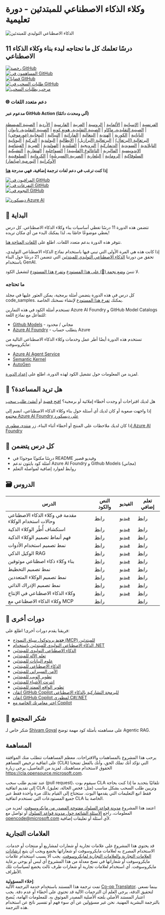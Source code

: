 <!--
CO_OP_TRANSLATOR_METADATA:
{
  "original_hash": "6b07046397366e6f6f4524c9ddeba1e1",
  "translation_date": "2025-07-12T14:41:39+00:00",
  "source_file": "README.md",
  "language_code": "ar"
}
-->
# وكلاء الذكاء الاصطناعي للمبتدئين - دورة تعليمية

![الذكاء الاصطناعي التوليدي للمبتدئين](../../translated_images/repo-thumbnail.083b24afed61b6dd27a7fc53798bebe9edf688a41031163a1fca9f61c64d63ec.ar.png)

## 11 درسًا تعلمك كل ما تحتاجه لبدء بناء وكلاء الذكاء الاصطناعي

[![رخصة GitHub](https://img.shields.io/github/license/microsoft/ai-agents-for-beginners.svg)](https://github.com/microsoft/ai-agents-for-beginners/blob/master/LICENSE?WT.mc_id=academic-105485-koreyst)  
[![المساهمون في GitHub](https://img.shields.io/github/contributors/microsoft/ai-agents-for-beginners.svg)](https://GitHub.com/microsoft/ai-agents-for-beginners/graphs/contributors/?WT.mc_id=academic-105485-koreyst)  
[![قضايا GitHub](https://img.shields.io/github/issues/microsoft/ai-agents-for-beginners.svg)](https://GitHub.com/microsoft/ai-agents-for-beginners/issues/?WT.mc_id=academic-105485-koreyst)  
[![طلبات السحب في GitHub](https://img.shields.io/github/issues-pr/microsoft/ai-agents-for-beginners.svg)](https://GitHub.com/microsoft/ai-agents-for-beginners/pulls/?WT.mc_id=academic-105485-koreyst)  
[![مرحب بطلبات السحب](https://img.shields.io/badge/PRs-welcome-brightgreen.svg?style=flat-square)](http://makeapullrequest.com?WT.mc_id=academic-105485-koreyst)

### 🌐 دعم متعدد اللغات

#### مدعوم عبر GitHub Action (آلي ومحدث دائمًا)

[الفرنسية](../fr/README.md) | [الإسبانية](../es/README.md) | [الألمانية](../de/README.md) | [الروسية](../ru/README.md) | [العربية](./README.md) | [الفارسية](../fa/README.md) | [الأردية](../ur/README.md) | [الصينية المبسطة](../zh/README.md) | [الصينية التقليدية، ماكاو](../mo/README.md) | [الصينية التقليدية، هونغ كونغ](../hk/README.md) | [الصينية التقليدية، تايوان](../tw/README.md) | [اليابانية](../ja/README.md) | [الكورية](../ko/README.md) | [الهندية](../hi/README.md) | [البنغالية](../bn/README.md) | [الماراثية](../mr/README.md) | [النيبالية](../ne/README.md) | [البنجابية (غورموخي)](../pa/README.md) | [البرتغالية (البرتغال)](../pt/README.md) | [البرتغالية (البرازيل)](../br/README.md) | [الإيطالية](../it/README.md) | [البولندية](../pl/README.md) | [التركية](../tr/README.md) | [اليونانية](../el/README.md) | [التايلاندية](../th/README.md) | [السويدية](../sv/README.md) | [الدنماركية](../da/README.md) | [النرويجية](../no/README.md) | [الفنلندية](../fi/README.md) | [الهولندية](../nl/README.md) | [العبرية](../he/README.md) | [الفيتنامية](../vi/README.md) | [الإندونيسية](../id/README.md) | [الماليزية](../ms/README.md) | [التاغالوغ (الفلبينية)](../tl/README.md) | [السواحلية](../sw/README.md) | [الهنغارية](../hu/README.md) | [التشيكية](../cs/README.md) | [السلوفاكية](../sk/README.md) | [الرومانية](../ro/README.md) | [البلغارية](../bg/README.md) | [الصربية (السيريلية)](../sr/README.md) | [الكرواتية](../hr/README.md) | [السلوفينية](../sl/README.md) | [الأوكرانية](../uk/README.md) | [البورمية (ميانمار)](../my/README.md)

**إذا كنت ترغب في دعم لغات ترجمة إضافية، فهي مدرجة [هنا](https://github.com/Azure/co-op-translator/blob/main/getting_started/supported-languages.md)**

[![المراقبون في GitHub](https://img.shields.io/github/watchers/microsoft/ai-agents-for-beginners.svg?style=social&label=Watch)](https://GitHub.com/microsoft/ai-agents-for-beginners/watchers/?WT.mc_id=academic-105485-koreyst)  
[![التفرعات في GitHub](https://img.shields.io/github/forks/microsoft/ai-agents-for-beginners.svg?style=social&label=Fork)](https://GitHub.com/microsoft/ai-agents-for-beginners/network/?WT.mc_id=academic-105485-koreyst)  
[![النجوم في GitHub](https://img.shields.io/github/stars/microsoft/ai-agents-for-beginners.svg?style=social&label=Star)](https://GitHub.com/microsoft/ai-agents-for-beginners/stargazers/?WT.mc_id=academic-105485-koreyst)

[![ديسكورد Azure AI](https://dcbadge.limes.pink/api/server/kzRShWzttr)](https://discord.gg/kzRShWzttr)


## 🌱 البداية

تتضمن هذه الدورة 11 درسًا تغطي أساسيات بناء وكلاء الذكاء الاصطناعي. كل درس يغطي موضوعًا خاصًا به، لذا يمكنك البدء من أي مكان تريده!

تتوفر هذه الدورة بدعم متعدد اللغات. اطلع على [اللغات المتاحة هنا](../..).

إذا كانت هذه هي المرة الأولى التي تبني فيها باستخدام نماذج الذكاء الاصطناعي التوليدي، تحقق من دورتنا [الذكاء الاصطناعي التوليدي للمبتدئين](https://aka.ms/genai-beginners) التي تتضمن 21 درسًا حول البناء باستخدام GenAI.

لا تنسَ [وضع نجمة (🌟) على هذا المستودع](https://docs.github.com/en/get-started/exploring-projects-on-github/saving-repositories-with-stars?WT.mc_id=academic-105485-koreyst) و[تفرع هذا المستودع](https://github.com/microsoft/ai-agents-for-beginners/fork) لتشغيل الكود.

### ما تحتاجه

كل درس في هذه الدورة يتضمن أمثلة برمجية، يمكن العثور عليها في مجلد code_samples. يمكنك [تفرع هذا المستودع](https://github.com/microsoft/ai-agents-for-beginners/fork) لإنشاء نسختك الخاصة.

تستخدم أمثلة الكود في هذه التمارين Azure AI Foundry و GitHub Model Catalogs للتفاعل مع نماذج اللغة:

- [Github Models](https://aka.ms/ai-agents-beginners/github-models) - مجاني / محدود  
- [Azure AI Foundry](https://aka.ms/ai-agents-beginners/ai-foundry) - يتطلب حساب Azure

تستخدم هذه الدورة أيضًا أطر عمل وخدمات وكلاء الذكاء الاصطناعي التالية من مايكروسوفت:

- [Azure AI Agent Service](https://aka.ms/ai-agents-beginners/ai-agent-service)  
- [Semantic Kernel](https://aka.ms/ai-agents-beginners/semantic-kernel)  
- [AutoGen](https://aka.ms/ai-agents/autogen)

لمزيد من المعلومات حول تشغيل الكود لهذه الدورة، اطلع على [إعداد الدورة](./00-course-setup/README.md).

## 🙏 هل تريد المساعدة؟

هل لديك اقتراحات أو وجدت أخطاء إملائية أو برمجية؟ [افتح قضية](https://github.com/microsoft/ai-agents-for-beginners/issues?WT.mc_id=academic-105485-koreyst) أو [أنشئ طلب سحب](https://github.com/microsoft/ai-agents-for-beginners/pulls?WT.mc_id=academic-105485-koreyst)

إذا واجهت صعوبة أو كان لديك أي أسئلة حول بناء وكلاء الذكاء الاصطناعي، انضم إلى [مجتمع Azure AI Foundry على ديسكورد](https://discord.gg/kzRShWzttr)

إذا كان لديك ملاحظات على المنتج أو أخطاء أثناء البناء، زر [منتدى مطوري Azure AI Foundry](https://aka.ms/azureaifoundry/forum)

## 📂 كل درس يتضمن

- درسًا مكتوبًا موجودًا في README وفيديو قصير  
- أمثلة كود بايثون تدعم Azure AI Foundry و Github Models (مجاني)  
- روابط لموارد إضافية لمواصلة التعلم

## 🗃️ الدروس

| **الدرس**                                | **النص والكود**                                     | **الفيديو**                                                | **تعلم إضافي**                                                                         |
|------------------------------------------|----------------------------------------------------|------------------------------------------------------------|----------------------------------------------------------------------------------------|
| مقدمة في وكلاء الذكاء الاصطناعي وحالات استخدام الوكلاء | [رابط](./01-intro-to-ai-agents/README.md)           | [فيديو](https://youtu.be/3zgm60bXmQk?si=z8QygFvYQv-9WtO1)  | [رابط](https://aka.ms/ai-agents-beginners/collection?WT.mc_id=academic-105485-koreyst) |
| استكشاف أُطُر الوكلاء الذكية              | [رابط](./02-explore-agentic-frameworks/README.md)   | [فيديو](https://youtu.be/ODwF-EZo_O8?si=Vawth4hzVaHv-u0H)  | [رابط](https://aka.ms/ai-agents-beginners/collection?WT.mc_id=academic-105485-koreyst) |
| فهم أنماط تصميم الوكلاء الذكية            | [رابط](./03-agentic-design-patterns/README.md)      | [فيديو](https://youtu.be/m9lM8qqoOEA?si=BIzHwzstTPL8o9GF)  | [رابط](https://aka.ms/ai-agents-beginners/collection?WT.mc_id=academic-105485-koreyst) |
| نمط تصميم استخدام الأدوات                 | [رابط](./04-tool-use/README.md)                     | [فيديو](https://youtu.be/vieRiPRx-gI?si=2z6O2Xu2cu_Jz46N)  | [رابط](https://aka.ms/ai-agents-beginners/collection?WT.mc_id=academic-105485-koreyst) |
| الوكيل الذكي RAG                          | [رابط](./05-agentic-rag/README.md)                  | [فيديو](https://youtu.be/WcjAARvdL7I?si=gKPWsQpKiIlDH9A3)  | [رابط](https://aka.ms/ai-agents-beginners/collection?WT.mc_id=academic-105485-koreyst) |
| بناء وكلاء ذكاء اصطناعي موثوقين           | [رابط](./06-building-trustworthy-agents/README.md)  | [فيديو](https://youtu.be/iZKkMEGBCUQ?si=jZjpiMnGFOE9L8OK ) | [رابط](https://aka.ms/ai-agents-beginners/collection?WT.mc_id=academic-105485-koreyst) |
| نمط تصميم التخطيط                         | [رابط](./07-planning-design/README.md)              | [فيديو](https://youtu.be/kPfJ2BrBCMY?si=6SC_iv_E5-mzucnC)  | [رابط](https://aka.ms/ai-agents-beginners/collection?WT.mc_id=academic-105485-koreyst) |
| نمط تصميم الوكلاء المتعددين               | [رابط](./08-multi-agent/README.md)                  | [فيديو](https://youtu.be/V6HpE9hZEx0?si=rMgDhEu7wXo2uo6g)  | [رابط](https://aka.ms/ai-agents-beginners/collection?WT.mc_id=academic-105485-koreyst) |
| نمط تصميم الإدراك الذاتي                   | [رابط](./09-metacognition/README.md)                | [فيديو](https://youtu.be/His9R6gw6Ec?si=8gck6vvdSNCt6OcF)  | [رابط](https://aka.ms/ai-agents-beginners/collection?WT.mc_id=academic-105485-koreyst) |
| وكلاء الذكاء الاصطناعي في الإنتاج         | [رابط](./10-ai-agents-production/README.md)         | [فيديو](https://youtu.be/l4TP6IyJxmQ?si=31dnhexRo6yLRJDl)  | [رابط](https://aka.ms/ai-agents-beginners/collection?WT.mc_id=academic-105485-koreyst) |
| وكلاء الذكاء الاصطناعي مع MCP              | [رابط](./11-mcp/README.md)                          |                                                            | [رابط](https://aka.ms/mcp-for-beginners)                                               |

## 🎒 دورات أخرى

فريقنا يقدم دورات أخرى! اطلع على:
- [**جديد** بروتوكول سياق النموذج (MCP) للمبتدئين](https://github.com/microsoft/mcp-for-beginners?WT.mc_id=academic-105485-koreyst)
- [الذكاء الاصطناعي التوليدي للمبتدئين باستخدام .NET](https://github.com/microsoft/Generative-AI-for-beginners-dotnet?WT.mc_id=academic-105485-koreyst)
- [الذكاء الاصطناعي التوليدي للمبتدئين](https://github.com/microsoft/generative-ai-for-beginners?WT.mc_id=academic-105485-koreyst)
- [تعلم الآلة للمبتدئين](https://aka.ms/ml-beginners?WT.mc_id=academic-105485-koreyst)
- [علوم البيانات للمبتدئين](https://aka.ms/datascience-beginners?WT.mc_id=academic-105485-koreyst)
- [الذكاء الاصطناعي للمبتدئين](https://aka.ms/ai-beginners?WT.mc_id=academic-105485-koreyst)
- [الأمن السيبراني للمبتدئين](https://github.com/microsoft/Security-101??WT.mc_id=academic-96948-sayoung)
- [تطوير الويب للمبتدئين](https://aka.ms/webdev-beginners?WT.mc_id=academic-105485-koreyst)
- [إنترنت الأشياء للمبتدئين](https://aka.ms/iot-beginners?WT.mc_id=academic-105485-koreyst)
- [تطوير الواقع الممتد للمبتدئين](https://github.com/microsoft/xr-development-for-beginners?WT.mc_id=academic-105485-koreyst)
- [إتقان GitHub Copilot للبرمجة التشاركية بالذكاء الاصطناعي](https://aka.ms/GitHubCopilotAI?WT.mc_id=academic-105485-koreyst)
- [إتقان GitHub Copilot لمطوري C#/.NET](https://github.com/microsoft/mastering-github-copilot-for-dotnet-csharp-developers?WT.mc_id=academic-105485-koreyst)
- [اختر مغامرتك الخاصة مع Copilot](https://github.com/microsoft/CopilotAdventures?WT.mc_id=academic-105485-koreyst)

## 🌟 شكر المجتمع

شكر خاص لـ [Shivam Goyal](https://www.linkedin.com/in/shivam2003/) على مساهمته بأمثلة كود مهمة توضح Agentic RAG.

## المساهمة

يرحب هذا المشروع بالمساهمات والاقتراحات. معظم المساهمات تتطلب منك الموافقة على
اتفاقية ترخيص المساهم (CLA) التي تؤكد أنك تملك الحق، وأنك بالفعل تمنحنا
الحقوق لاستخدام مساهمتك. لمزيد من التفاصيل، يرجى زيارة
<https://cla.opensource.microsoft.com>.

عند تقديم طلب سحب (pull request)، سيقوم بوت CLA تلقائيًا بتحديد ما إذا كنت بحاجة إلى تقديم
اتفاقية CLA وتزيين طلب السحب بشكل مناسب (مثل: فحص الحالة، تعليق). فقط اتبع التعليمات
التي يقدمها البوت. ستحتاج إلى القيام بذلك مرة واحدة فقط عبر جميع المستودعات التي تستخدم اتفاقية CLA الخاصة بنا.

اعتمد هذا المشروع [مدونة قواعد السلوك مفتوحة المصدر من مايكروسوفت](https://opensource.microsoft.com/codeofconduct/).
لمزيد من المعلومات، راجع [الأسئلة الشائعة حول مدونة قواعد السلوك](https://opensource.microsoft.com/codeofconduct/faq/) أو
تواصل مع [opencode@microsoft.com](mailto:opencode@microsoft.com) لأي أسئلة أو تعليقات إضافية.

## العلامات التجارية

قد يحتوي هذا المشروع على علامات تجارية أو شعارات لمشاريع أو منتجات أو خدمات. الاستخدام المصرح به لعلامات مايكروسوفت
أو شعاراتها يخضع ويجب أن يتبع
[إرشادات العلامات التجارية والعلامات التجارية لمايكروسوفت](https://www.microsoft.com/legal/intellectualproperty/trademarks/usage/general).
يجب ألا يسبب استخدام علامات مايكروسوفت أو شعاراتها في نسخ معدلة من هذا المشروع أي لبس أو يوحي برعاية مايكروسوفت.
أي استخدام لعلامات تجارية أو شعارات طرف ثالث يخضع لسياسات تلك الأطراف.

**إخلاء المسؤولية**:  
تمت ترجمة هذا المستند باستخدام خدمة الترجمة الآلية [Co-op Translator](https://github.com/Azure/co-op-translator). بينما نسعى لتحقيق الدقة، يرجى العلم أن الترجمات الآلية قد تحتوي على أخطاء أو عدم دقة. يجب اعتبار المستند الأصلي بلغته الأصلية المصدر الموثوق به. للمعلومات الهامة، يُنصح بالترجمة البشرية المهنية. نحن غير مسؤولين عن أي سوء فهم أو تفسير ناتج عن استخدام هذه الترجمة.